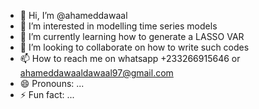 - 👋 Hi, I’m @ahameddawaal
- 👀 I’m interested in modelling time series models
- 🌱 I’m currently learning how to generate a LASSO VAR
- 💞️ I’m looking to collaborate on  how to write such codes
- 📫 How to reach me on whatsapp +233266915646 or ahameddawaaldawaal97@gmail.com
- 😄 Pronouns: ...
- ⚡ Fun fact: ...

<!---
ahameddawaal/ahameddawaal is a ✨ special ✨ repository because its `README.md` (this file) appears on your GitHub profile.
You can click the Preview link to take a look at your changes.
--->
